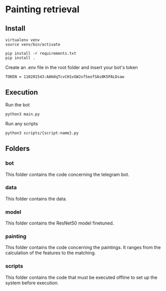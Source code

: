 # Painting retrieval

## Install

```
virtualenv venv
source venv/bin/activate

pip install -r requirements.txt
pip install .
```

Create an .env file in the root folder and insert your bot's token

```
TOKEN = 110201543:AAHdqTcvCH1vGWJxfSeofSAs0K5PALDsaw
```

## Execution

Run the bot
```
python3 main.py
```

Run any scripts
```
python3 scripts/{script-name}.py
```


## Folders

### bot
This folder contains the code concerning the telegram bot.

### data
This folder contains the data.

### model
This folder contains the ResNet50 model finetuned.

### painting
This folder contains the code concerning the paintings. It ranges from the calculation of the features to the matching.

### scripts
This folder contains the code that must be executed offline to set up the system before execution.
